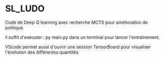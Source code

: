 # SL_LUDO

Code de Deep Q learning avec recherche MCTS pour amélioration de politique.

il suffit d'exécuter : py main.py dans un terminal pour lancer l'entraînement.

VScode permet aussi d'ouvrir une session TensorBoard pour visualiser l'évolution des différentes quantités
